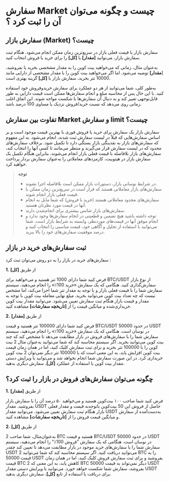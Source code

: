 
# سفارش Market چیست و چگونه می‌توان آن را ثبت کرد ؟

## سفارش بازار (Market) چیست؟

  سفارش بازار با قیمت فعلی بازار در سریع‌ترین زمان ممکن انجام می‌شود.
هنگام ثبت سفارش بازار، می‌توانید **[مقدار]** یا **[کل]** را برای خرید یا فروش انتخاب کنید.

به‌عنوان مثال، زمانی که می‌خواهید بیت کوین را به مقدار مشخصی بخرید یا بفروشید، [**مقدار]** توصیه می‌شود. اما اگر می‌خواهید بیت کوین را با مقدار مشخصی از دارایی مانند 10000 تتر بخرید، سفارش بازار با **[کل]** گزینه بهتری است.

به‌طور کلی، شما می‌توانید از هر دو عملکرد برای سفارش خریدوفروش خود استفاده کنید. با این حال پس از محاسبه مبلغ و انجام سفارش‌ها ممکن است قیمت دارایی به طور قابل‌توجهی تغییر کند و به دنبال آن سفارش‌ها با شکست مواجه شوند. این اتفاق اغلب زمانی روی می‌دهد که نسبت خرید/فروش نزدیک یا مساوی 100 درصد باشد.

## تفاوت بین سفارش Market  و سفارش limit  چیست؟

سفارش بازار یک سفارش برای خرید یا فروش فوری با بهترین قیمت موجود است و بر اساس سفارش‌هایی که قبلاً در لیست سفارش ثبت شدند، انجام می‌شود. به این مفهوم که سفارش‌های بازار به نقدینگی بازار بستگی دارد تا تکمیل شود. برخلاف سفارش‌های محدود که در لیست سفارش قرار می‌گیرند و منتظر می‌مانند تا کسی آنها را انتخاب کند، سفارش‌های بازار بلافاصله با قیمت فعلی بازار انجام می‌شوند، بنابراین هنگام تکمیل یک سفارش بازار در هیتوبیت، کارمزدهای معاملاتی را به‌عنوان سفارش بردار پرداخت خواهید کرد.

> **توجه** <br>
> - در شرایط نوسانی بازار، دستورات بازار ممکن است بلافاصله اجرا نشوند.
> - سفارش‌های بازار معاملاتی هستند که قرار است در سریع‌ترین زمان ممکن با قیمت فعلی بازار انجام شوند.
> - سفارش‌های محدود معاملاتی هستند (خرید یا فروش) که شما مایل به انجام آنها در قیمت مورد نظرتان هستید.
> - سفارش‌های بازار شانس بیشتری برای انجام‌شدن دارند.
> - توجه داشته باشید هیچ تضمین و قطعیتی در انجام سفارش‌ها وجود ندارد و انجام موفق آنها در قیمت‌های موردنظر، وابسته به شرایط بازار است. شما می‌توانید با استفاده از تحلیل و آگاهی خود، قیمت مناسبی را انتخاب کنید و درصد موفقیت سفارش‌های خود را بالا ببرید.
 
##  ثبت سفارش‌های خرید در بازار 
سفارش‌های خرید در بازار  را به دو روش می‌توان ثبت کرد :

**1.**	از طریق **[کل]**

فرض کنید شما دارای 1000 تتر هستید و می‌خواهید برای BTC/USDT از نوع بازار سفارش‌گذاری کنید. هنگامی که یک سفارش «خرید 100٪» را انجام می‌دهید، سیستم سفارش شما را با قیمت فعلی بازار و با توجه به مقدار تتر شما اجرا می‌کند، اما مشخص نیست که چه تعداد بیت کوین می‌توانید بخرید. مبلغ نهایی معامله بیت کوین با توجه به مقدار و قیمت بازار هنگام ثبت سفارش تعیین می‌شود. می‌توانید مقدار بیت کوین خریداری‌شده و میانگین قیمت را از **[تاریخچه سفارشات]** مشاهده کنید.

**2.**	از طریق **[مقدار]**

 فرض کنید شما دارای 100000 تتر هستید و قیمت BTC/USDT در حدود 50000 USDT در نوسان است. هنگامی که یک سفارش «خرید 100٪» را انجام می‌دهید، سیستم سفارش شما را با سفارش‌های فروش در بازار مطابقت می‌دهد تا مشخص کند که چند بیت کوین می‌توانید بخرید.
اگر سیستم محاسبه کند که شما می‌توانید به‌عنوان مثال 2 بیت کوین را با 100000 تتر بخرید و برای ثبت سفارش کلیک کنید، اما در همان زمان قیمت بیت کوین افزایش یابد، به این معنی است که با 100000 تتر دیگر نمی‌توان 2 بیت کوین خریداری کرد. در این صورت سفارش شما انجام نخواهد شد و می‌توانید با ویرایش دستی مقدار بیت کوین یا استفاده از عملکرد **[کل]**، سفارش دیگری بدهید.

## چگونه می‌توان سفارش‌های فروش در بازار را ثبت کرد؟

**1.**	از طریق **[مقدار]**

فرض کنید شما صاحب ۱۰۰ بیت‌کوین هستید و می‌خواهید ۵۰ درصد آن را با سفارش بازار بفروشید. مقدار USDT حاصل از فروش این 50 بیت‌کوین باتوجه‌به قیمت و مقدار فعلی بازار هنگام ثبت سفارش تعیین می‌شود. می‌توانید مقدار USDT به‌دست‌آمده از سفارش و میانگین قیمت فروش را از **[تاریخچه سفارشات]** مشاهده کنید.

**2.**	از طریق **[کل]**

به‌عنوان‌مثال، شما صاحب 2 BTC هستید و قیمت BTC/USDT در حدود 50000 USDT در نوسان است. هنگامی که یک سفارش "فروش 100٪" را انجام می‌دهید، سیستم سفارش شما را با سفارش‌های خرید موجود در بازار مطابقت می‌دهد تا تعیین کند چقدر USDT می‌توانید دریافت کنید.
اگر سیستم محاسبه کند که شما می‌توانید  2 BTC را به قیمت 50000 USDT بفروشید و برای ثبت سفارش فروش کلیک کنید، اما در همان زمان قیمت BTC کاهش یابد، به این معنی که 2 BTC دیگر نمی‌تواند به قیمت 50000 USDT بفروشد، سفارش شما شکست خواهد خورد. می‌توانید با ویرایش دستی مقدار USDT برای دریافت یا استفاده از تابع **[کل]**، سفارش دیگری بدهید.


